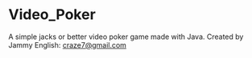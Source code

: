 # Video_Poker
A simple jacks or better video poker game made with Java. 
Created by Jammy English: craze7@gmail.com
